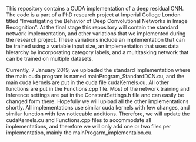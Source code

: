 
This repository contains a CUDA implementation of a deep residual CNN. The code is a part of a PhD research project at Imperial College London titled "Investigating the Behavior of Deep Convolutional Networks in Image Recognition". At the final stage this repository will contain the standard network implementation, and other variations that we implemented during the research project. These variations include an implementation that can be trained using a variable input size, an implementation that uses data hierarchy by incorporating category labels, and a multitasking network that can be trained on multiple datasets.


Currently, 7 January 2019, we uploaded the standard implementation where the main cuda program is named mainProgram_StandardDCN.cu, and the main cuda kernels are put in the cuda file cudaKernels.cu. All other functions are put in the Functions.cpp file. Most of the network training and inference settings are put in the ConstantSettings.h file and can easily be changed form there. Hopefully we will upload all the other implementations shortly. All implementations use similar cuda kernels with few changes, and similar function with few noticeable additions. Therefore, we will update the  cudaKernels.cu and  Functions.cpp files to accommodate all implementations, and therefore we will only add one or two files per implementation, mainly the mainProgarm_implementaion.cu.
